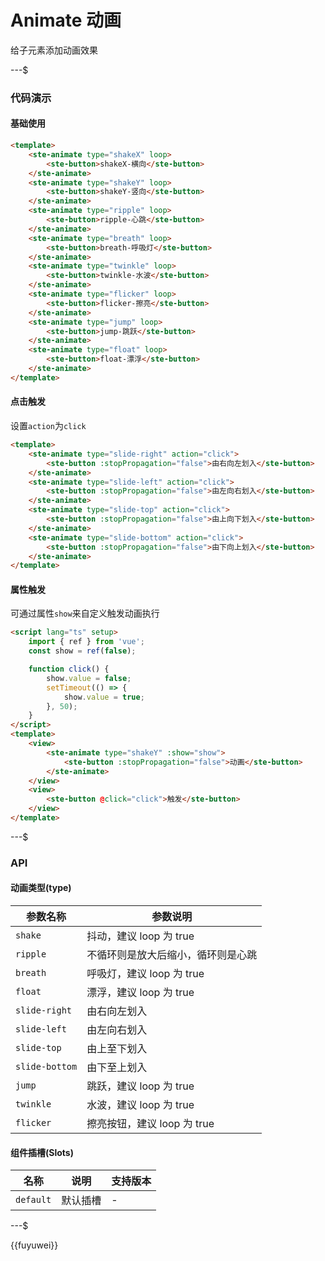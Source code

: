 # Animate 动画

给子元素添加动画效果

---$

### 代码演示

#### 基础使用

```html
<template>
    <ste-animate type="shakeX" loop>
        <ste-button>shakeX-横向</ste-button>
    </ste-animate>
    <ste-animate type="shakeY" loop>
        <ste-button>shakeY-竖向</ste-button>
    </ste-animate>
    <ste-animate type="ripple" loop>
        <ste-button>ripple-心跳</ste-button>
    </ste-animate>
    <ste-animate type="breath" loop>
        <ste-button>breath-呼吸灯</ste-button>
    </ste-animate>
    <ste-animate type="twinkle" loop>
        <ste-button>twinkle-水波</ste-button>
    </ste-animate>
    <ste-animate type="flicker" loop>
        <ste-button>flicker-擦亮</ste-button>
    </ste-animate>
    <ste-animate type="jump" loop>
        <ste-button>jump-跳跃</ste-button>
    </ste-animate>
    <ste-animate type="float" loop>
        <ste-button>float-漂浮</ste-button>
    </ste-animate>
</template>
```

#### 点击触发

设置`action`为`click`

```html
<template>
    <ste-animate type="slide-right" action="click">
        <ste-button :stopPropagation="false">由右向左划入</ste-button>
    </ste-animate>
    <ste-animate type="slide-left" action="click">
        <ste-button :stopPropagation="false">由左向右划入</ste-button>
    </ste-animate>
    <ste-animate type="slide-top" action="click">
        <ste-button :stopPropagation="false">由上向下划入</ste-button>
    </ste-animate>
    <ste-animate type="slide-bottom" action="click">
        <ste-button :stopPropagation="false">由下向上划入</ste-button>
    </ste-animate>
</template>
```

#### 属性触发

可通过属性`show`来自定义触发动画执行

```html
<script lang="ts" setup>
    import { ref } from 'vue';
    const show = ref(false);

    function click() {
        show.value = false;
        setTimeout(() => {
            show.value = true;
        }, 50);
    }
</script>
<template>
    <view>
        <ste-animate type="shakeY" :show="show">
            <ste-button :stopPropagation="false">动画</ste-button>
        </ste-animate>
    </view>
    <view>
        <ste-button @click="click">触发</ste-button>
    </view>
</template>
```

---$

### API

<!-- props -->

#### 动画类型(type)

| 参数名称       | 参数说明                           |
| -------------- | ---------------------------------- |
| `shake`        | 抖动，建议 loop 为 true            |
| `ripple`       | 不循环则是放大后缩小，循环则是心跳 |
| `breath`       | 呼吸灯，建议 loop 为 true          |
| `float`        | 漂浮，建议 loop 为 true            |
| `slide-right`  | 由右向左划入                       |
| `slide-left`   | 由左向右划入                       |
| `slide-top`    | 由上至下划入                       |
| `slide-bottom` | 由下至上划入                       |
| `jump`         | 跳跃，建议 loop 为 true            |
| `twinkle`      | 水波，建议 loop 为 true            |
| `flicker`      | 擦亮按钮，建议 loop 为 true        |

#### 组件插槽(Slots)

| 名称      | 说明     | 支持版本 |
| --------- | -------- | -------- |
| `default` | 默认插槽 | -        |

---$

{{fuyuwei}}
